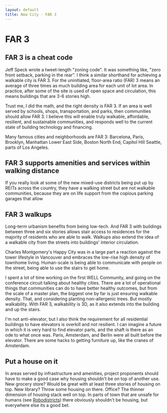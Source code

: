 ```yaml
---
layout: default
title: Now City - FAR 3
---
```

# FAR 3

## FAR 3 is a cheat code

Jeff Speck wrote a tweet-length "zoning code". It was something like, "zero front setback, parking in the rear". I think a similar shorthand for achieving a walkable city is FAR 3. For the uninitiated, floor-area ratio (FAR) 3 means an average of three times as much building area for each unit of lot area. In practice, after some of the site is used of open space and circulation, this means buildings that are 3-6 stories high.

Trust me, I did the math, and the right density is FAR 3. If an area is well served by schools, shops, transportation, and parks, then communities should allow FAR 3. I believe this will enable truly walkable, affordable, resilient, and sustainable communities, and responds well to the current state of building technology and financing.

Many famous cities and neighborhoods are FAR 3: Barcelona, Paris, Brooklyn, Manhattan Lower East Side, Boston North End, Capitol Hill Seattle, parts of Los Angeles.

## FAR 3 supports amenities and services within walking distance

If you really look at some of the new mixed-use districts being put up by REITs across the country, they have a walking street but are not walkable communities, because they are on life support from the copious parking garages that allow

## FAR 3 walkups

Long-term urbanism benefits from being low-tech. And FAR 3 with buildings between three and six stories allows stair access to residences for the majority of residents who are able to walk. Walkups also extend the idea of a walkable city from the streets into buildings' interior circulation.

Charles Montgomery's Happy City was in a large part a reaction against the tower lifestyle in Vancouver and embraces the low-rise high density of townhome living. Human-scale is being able to communicate with people on the street, being able to use the stairs to get home.

I spent a lot of time working on the first WELL Community, and going on the conference circuit talking about healthy cities. There are a lot of operational things that communities can do to have better healthy outcomes, but from the scale of a master plan, the biggest one by far is just ensuring walkable density. That, and considering planting non-allergenic trees. But mostly walkability. With FAR 3, walkability is 3D, as it also extends into the building and up the stairs.

I'm not anti-elevator, but I also think the requirement for all residential buildings to have elevators is overkill and not resilient. I can imagine a future in which it is very hard to find elevator parts, and the shaft is there as an ode to what once was. Paris, Amsterdam, and Berlin were all built before the elevator. There are some hacks to getting furniture up, like the cranes of Amsterdam.

## Put a house on it

In areas served by infrastructure and amenities, project proponents should have to make a good case why housing shouldn't be on top of another use. New grocery store? Would be great with at least three stories of housing on top. New library? Throw some housing on there. Office? The thinner dimension of housing stack well on top. In parts of town that are unsafe for humans (see <a href="Robodistricts">Robodistricts</a>) there obviously shouldn't be housing, but everywhere else its a good bet.
